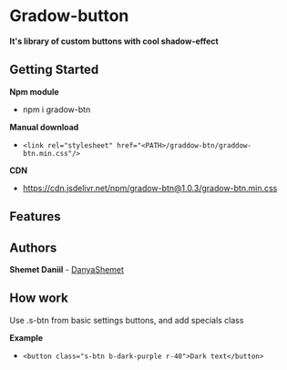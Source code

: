 # Gradow-button

**It's library of custom buttons with cool shadow-effect**

## Getting Started
  

**Npm module**
  - npm i gradow-btn 
    
**Manual download**
  - `<link rel="stylesheet" href="<PATH>/graddow-btn/graddow-btn.min.css"/>`
    
 **CDN** 
  - https://cdn.jsdelivr.net/npm/gradow-btn@1.0.3/gradow-btn.min.css
 
## Features

## Authors

**Shemet Daniil** - [DanyaShemet](https://github.com/DanyaShemet)

## How work

  Use .s-btn from basic settings buttons, and add specials class
  
  **Example**

 - `<button class="s-btn b-dark-purple r-40">Dark text</button>`
